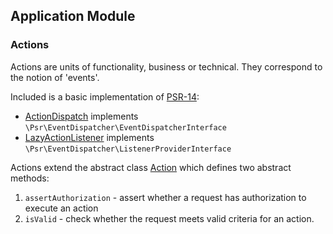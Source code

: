 ## Application Module

### Actions
Actions are units of functionality, business or technical. They correspond to the notion of 'events'.

Included is a basic implementation of [PSR-14](https://www.php-fig.org/psr/psr-14/):
- [ActionDispatch](/src/Application/ActionDispatch.php) implements `\Psr\EventDispatcher\EventDispatcherInterface`
- [LazyActionListener](/src/Application/LazyActionListener.php) implements `\Psr\EventDispatcher\ListenerProviderInterface`

Actions extend the abstract class [Action](/src/Application/Action.php) which defines two abstract methods:
1. `assertAuthorization` - assert whether a request has authorization to execute an action
2. `isValid` - check whether the request meets valid criteria for an action.

